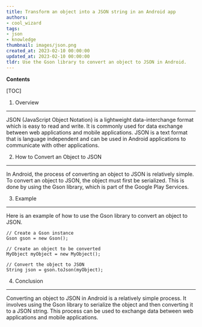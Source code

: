 ```yaml
---
title: Transform an object into a JSON string in an Android app
authors:
- cool_wizard
tags:
- json
- knowledge
thumbnail: images/json.png
created_at: 2023-02-10 00:00:00
updated_at: 2023-02-10 00:00:00
tldr: Use the Gson library to convert an object to JSON in Android.
---
```


**Contents**

[TOC]

1. Overview
-------
JSON (JavaScript Object Notation) is a lightweight data-interchange format which is easy to read and write. It is commonly used for data exchange between web applications and mobile applications. JSON is a text format that is language independent and can be used in Android applications to communicate with other applications.

2. How to Convert an Object to JSON
-------
In Android, the process of converting an object to JSON is relatively simple. To convert an object to JSON, the object must first be serialized. This is done by using the Gson library, which is part of the Google Play Services.

3. Example
-------
Here is an example of how to use the Gson library to convert an object to JSON.

```
// Create a Gson instance 
Gson gson = new Gson(); 

// Create an object to be converted 
MyObject myObject = new MyObject(); 

// Convert the object to JSON 
String json = gson.toJson(myObject); 
```

4. Conclusion
-------
Converting an object to JSON in Android is a relatively simple process. It involves using the Gson library to serialize the object and then converting it to a JSON string. This process can be used to exchange data between web applications and mobile applications.
